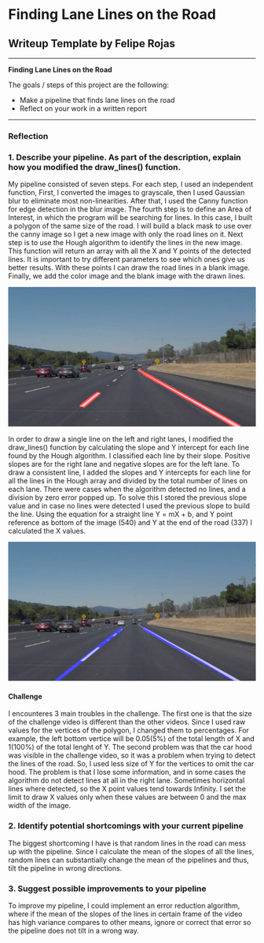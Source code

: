 # **Finding Lane Lines on the Road** 

## Writeup Template by Felipe Rojas


---

**Finding Lane Lines on the Road**

The goals / steps of this project are the following:
* Make a pipeline that finds lane lines on the road
* Reflect on your work in a written report


[//]: # (Image References)

[image1]: ./examples/grayscale.jpg "Grayscale"
[image2]: ./test_images/solidWhiteCurve_raw.png "Road lines"
[image3]: ./test_images/solidWhiteCurve_lanedetection.png "Road Pipeline"
---

### Reflection

### 1. Describe your pipeline. As part of the description, explain how you modified the draw_lines() function.

My pipeline consisted of seven steps. For each step, I used an independent function, First, I converted the images to grayscale, then I used Gaussian blur
to eliminate most non-linearities. After that, I used the Canny function for edge detection in the blur image. The fourth step is to define an Area of Interest, 
in which the program will be searching for lines. In this case, I built a polygon of the same size of the road. I will build a black mask to use over the canny image
so I get a new image with only the road lines on it. 
Next step is to use the Hough algorithm to identify the lines in the new image. This function will return an array with all the X and Y points of the detected lines. It is important to try different parameters to see which ones give us better results. With these points I can draw the road lines in a blank image. Finally, we add the color image and the blank image with the drawn lines.

![alt text][image2]

In order to draw a single line on the left and right lanes, I modified the draw_lines() function by calculating the slope and Y intercept for each line found by the Hough algorithm.
I classified each line by their slope. Positive slopes are for the right lane and negative slopes are for the left lane. To draw a consistent line, I added the slopes and Y intercepts for each line for all the lines in the Hough array and divided by the total number of lines on each lane. There were cases when the algorithm detected no lines, and
a division by zero error popped up. To solve this I stored the previous slope value and in case no lines were detected I used the previous slope to build the line. Using the
equation for a straight line Y = mX + b, and Y point reference as bottom of the image (540) and Y at the end of the road (337) I calculated the X values. 

![alt text][image3]

#### Challenge 
I encounteres 3 main troubles in the challenge. The first one is that the size of the challenge video is different than the other videos. Since I used raw values for the vertices of the polygon, I changed them to percentages. For example, the left bottom vertice will be 0.05(5%) of the total length of X and 1(100%) of the total lenght of Y.
The second problem was that the car hood was visible in the challenge video, so it was a problem when trying to detect the lines of the road. So, I used less size of Y for the
vertices to omit the car hood. The problem is that I lose some information, and in some cases the algorithm do not detect lines at all in the right lane.
Sometimes horizontal lines where detected, so the X point values tend towards Infinity. I set the limit to draw X values only when these values
are between 0 and the max width of the image.





### 2. Identify potential shortcomings with your current pipeline


The biggest shortcoming I have is that random lines in the road can mess up with the pipeline. Since I calculate the mean of the slopes of all the lines, random lines can
substantially change the mean of the pipelines and thus, tilt the pipeline in wrong directions.


### 3. Suggest possible improvements to your pipeline

To improve my pipeline, I could implement an error reduction algorithm, where if the mean of the slopes of the lines in certain frame of the video has high variance compares
to other means, ignore or correct that error so the pipeline does not tilt in a wrong way.
